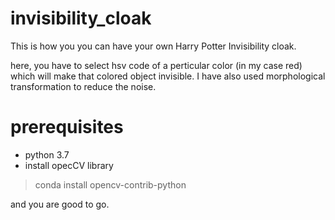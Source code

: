 # invisibility_cloak
 This is how you you can have your own Harry Potter Invisibility cloak.
 
 here, you have to select hsv code of a perticular color (in my case red) which will make that colored object invisible.
 I have also used morphological transformation to reduce the noise.
 # prerequisites
 * python 3.7
 * install opecCV library
  > conda install opencv-contrib-python

and you are good to go.
